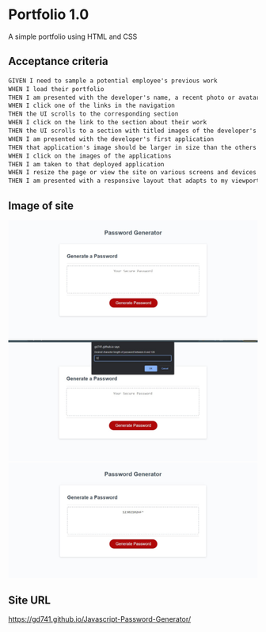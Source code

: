 # Portfolio 1.0 #
A simple portfolio using HTML and CSS

## Acceptance criteria ##
```md
GIVEN I need to sample a potential employee's previous work
WHEN I load their portfolio
THEN I am presented with the developer's name, a recent photo or avatar, and links to sections about them, their work, and how to contact them
WHEN I click one of the links in the navigation
THEN the UI scrolls to the corresponding section
WHEN I click on the link to the section about their work
THEN the UI scrolls to a section with titled images of the developer's applications
WHEN I am presented with the developer's first application
THEN that application's image should be larger in size than the others
WHEN I click on the images of the applications
THEN I am taken to that deployed application
WHEN I resize the page or view the site on various screens and devices
THEN I am presented with a responsive layout that adapts to my viewport
```


## Image of site ##
![alt text](https://github.com/gd741/Javascript-Password-Generator/blob/main/images/pwgen1.jpg)
![alt text](https://github.com/gd741/Javascript-Password-Generator/blob/main/images/pwgen2.jpg)
![alt text](https://github.com/gd741/Javascript-Password-Generator/blob/main/images/pwgen3.jpg)

## Site URL ##
https://gd741.github.io/Javascript-Password-Generator/
